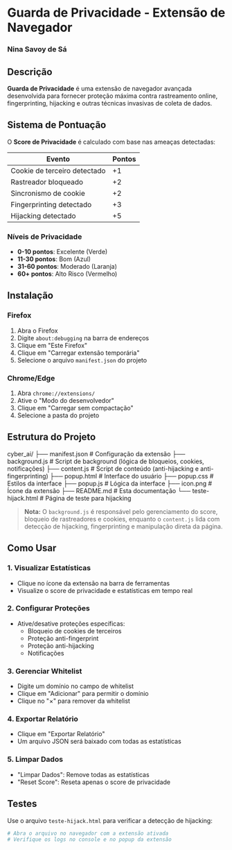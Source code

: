 # Guarda de Privacidade - Extensão de Navegador
### Nina Savoy de Sá

## Descrição

**Guarda de Privacidade** é uma extensão de navegador avançada desenvolvida para fornecer proteção máxima contra rastreamento online, fingerprinting, hijacking e outras técnicas invasivas de coleta de dados.

## Sistema de Pontuação

O **Score de Privacidade** é calculado com base nas ameaças detectadas:

| Evento | Pontos |
|--------|--------|
| Cookie de terceiro detectado | +1 |
| Rastreador bloqueado | +2 |
| Sincronismo de cookie | +2 |
| Fingerprinting detectado | +3 |
| Hijacking detectado | +5 |

### Níveis de Privacidade

- **0-10 pontos**: Excelente (Verde)  
- **11-30 pontos**: Bom (Azul)  
- **31-60 pontos**: Moderado (Laranja)  
- **60+ pontos**: Alto Risco (Vermelho)  

## Instalação

### Firefox

1. Abra o Firefox  
2. Digite `about:debugging` na barra de endereços  
3. Clique em "Este Firefox"  
4. Clique em "Carregar extensão temporária"  
5. Selecione o arquivo `manifest.json` do projeto  

### Chrome/Edge

1. Abra `chrome://extensions/`  
2. Ative o "Modo do desenvolvedor"  
3. Clique em "Carregar sem compactação"  
4. Selecione a pasta do projeto  

## Estrutura do Projeto

cyber_ai/
├── manifest.json # Configuração da extensão
├── background.js # Script de background (lógica de bloqueios, cookies, notificações)
├── content.js # Script de conteúdo (anti-hijacking e anti-fingerprinting)
├── popup.html # Interface do usuário
├── popup.css # Estilos da interface
├── popup.js # Lógica da interface
├── icon.png # Ícone da extensão
├── README.md # Esta documentação
└── teste-hijack.html # Página de teste para hijacking


> **Nota:** O `background.js` é responsável pelo gerenciamento do score, bloqueio de rastreadores e cookies, enquanto o `content.js` lida com detecção de hijacking, fingerprinting e manipulação direta da página.

## Como Usar

### 1. Visualizar Estatísticas
- Clique no ícone da extensão na barra de ferramentas
- Visualize o score de privacidade e estatísticas em tempo real

### 2. Configurar Proteções
- Ative/desative proteções específicas:
  - Bloqueio de cookies de terceiros
  - Proteção anti-fingerprint
  - Proteção anti-hijacking
  - Notificações

### 3. Gerenciar Whitelist
- Digite um domínio no campo de whitelist
- Clique em "Adicionar" para permitir o domínio
- Clique no "×" para remover da whitelist

### 4. Exportar Relatório
- Clique em "Exportar Relatório"
- Um arquivo JSON será baixado com todas as estatísticas

### 5. Limpar Dados
- "Limpar Dados": Remove todas as estatísticas  
- "Reset Score": Reseta apenas o score de privacidade  

## Testes

Use o arquivo `teste-hijack.html` para verificar a detecção de hijacking:

```bash
# Abra o arquivo no navegador com a extensão ativada
# Verifique os logs no console e no popup da extensão
